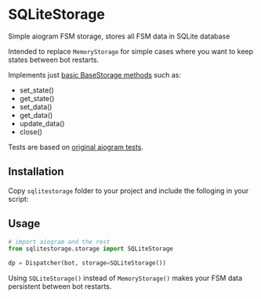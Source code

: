 # SQLiteStorage

Simple aiogram FSM storage, stores all FSM data in SQLite database

Intended to replace `MemoryStorage` for simple cases where you want to keep states between bot restarts.

Implements just [basic BaseStorage methods](https://docs.aiogram.dev/en/dev-3.x/dispatcher/finite_state_machine/storages.html#aiogram.fsm.storage.base.BaseStorage) such as:

- set_state()
- get_state()
- set_data()
- get_data()
- update_data()
- close()

Tests are based on [original aiogram tests](https://github.com/aiogram/aiogram/blob/master/tests/test_contrib/test_fsm_storage/test_storage.py).

## Installation

Copy `sqlitestorage` folder to your project and include the folloging in your script:

## Usage

```python
# import aiogram and the rest
from sqlitestorage.storage import SQLiteStorage

dp = Dispatcher(bot, storage=SQLiteStorage())
```

Using `SQLiteStorage()` instead of `MemoryStorage()` makes your FSM data persistent between bot restarts.

